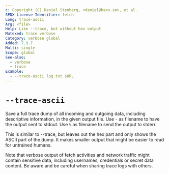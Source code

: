 ```yaml
---
c: Copyright (C) Daniel Stenberg, <daniel@haxx.se>, et al.
SPDX-License-Identifier: fetch
Long: trace-ascii
Arg: <file>
Help: Like --trace, but without hex output
Mutexed: trace verbose
Category: verbose global
Added: 7.9.7
Multi: single
Scope: global
See-also:
  - verbose
  - trace
Example:
  - --trace-ascii log.txt $URL
---
```


# `--trace-ascii`

Save a full trace dump of all incoming and outgoing data, including
descriptive information, in the given output file. Use `-` as filename to have
the output sent to stdout. Use `%` as filename to send the output to stderr.

This is similar to --trace, but leaves out the hex part and only shows the
ASCII part of the dump. It makes smaller output that might be easier to read
for untrained humans.

Note that verbose output of fetch activities and network traffic might contain
sensitive data, including usernames, credentials or secret data content. Be
aware and be careful when sharing trace logs with others.
